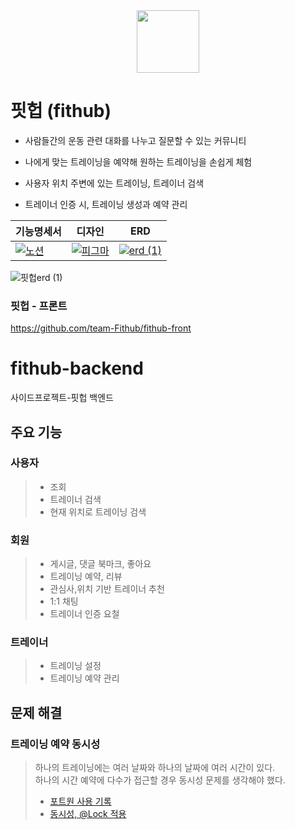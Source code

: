 <img src="https://github.com/team-Fithub/fithub-backend/assets/68698007/171d1320-a023-413e-a833-6ca9ed57b97c" style="display: block; margin: 0 auto; height: 100px; width: 100px;" />

# 핏헙 (fithub)
- 사람들간의 운동 관련 대화를 나누고 질문할 수 있는 커뮤니티
- 나에게 맞는 트레이닝을 예약해 원하는 트레이닝을 손쉽게 체험
- 사용자 위치 주변에 있는 트레이닝, 트레이너 검색

- 트레이너 인증 시, 트레이닝 생성과 예약 관리

|기능명세서|디자인|ERD|
|---|---|---|
|[![노션](https://github.com/team-Fithub/fithub-backend/assets/68698007/61847bc3-133e-4aa8-88b7-2e08e50d5213)](https://ludicrous-nymphea-84f.notion.site/11ee8f551dec4f5cbee4ad2747b508c2?v=15d4ea2ea2e7438aa25b43ca9435a223&pvs=4)|[![피그마](https://github.com/team-Fithub/fithub-backend/assets/68698007/765064d9-20d7-4418-95d9-c2a42b748088)](https://www.figma.com/file/zxBCG5b4thUB794rg94SkP/Fithub?type=design&node-id=0-1&mode=design&t=CTbCcK3s0fDCrymb-0)|[![erd (1)](https://github.com/team-Fithub/fithub-backend/assets/68698007/8794f608-302f-4653-87ff-d2147b452761)](https://www.erdcloud.com/d/8RSKbMLuBKGmRrCNk)|

![핏헙erd (1)](https://github.com/team-Fithub/fithub-backend/assets/68698007/0893b00d-431a-4553-9629-d71fb39d15c2)


### 핏헙 - 프론트
https://github.com/team-Fithub/fithub-front

# fithub-backend
사이드프로젝트-핏헙 백엔드


## 주요 기능
### 사용자
> - 조회    
> - 트레이너 검색    
> - 현재 위치로 트레이닝 검색    

### 회원
> - 게시글, 댓글 북마크, 좋아요
> - 트레이닝 예약, 리뷰
> - 관심사,위치 기반 트레이너 추천
> - 1:1 채팅
> - 트레이너 인증 요철

### 트레이너
> - 트레이닝 설정
> - 트레이닝 예약 관리


## 문제 해결
### 트레이닝 예약 동시성
> 하나의 트레이닝에는 여러 날짜와 하나의 날짜에 여러 시간이 있다.    
> 하나의 시간 예약에 다수가 접근할 경우 동시성 문제를 생각해야 했다.
> - [포트원 사용 기록](https://darkened-jar-dc8.notion.site/Fithub-PortOne-API-429cac94bd834f33aea0843dc00b614d?pvs=4)
> - [동시성, @Lock 적용](https://darkened-jar-dc8.notion.site/Fithub-Lock-e474e9c6cdcc4b84a368551b45031fd4?pvs=4)
